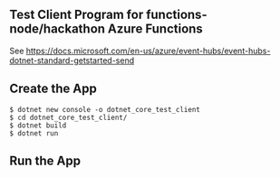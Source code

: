 ## Test Client Program for functions-node/hackathon Azure Functions

See https://docs.microsoft.com/en-us/azure/event-hubs/event-hubs-dotnet-standard-getstarted-send

## Create the App
```
$ dotnet new console -o dotnet_core_test_client
$ cd dotnet_core_test_client/
$ dotnet build
$ dotnet run
```


## Run the App